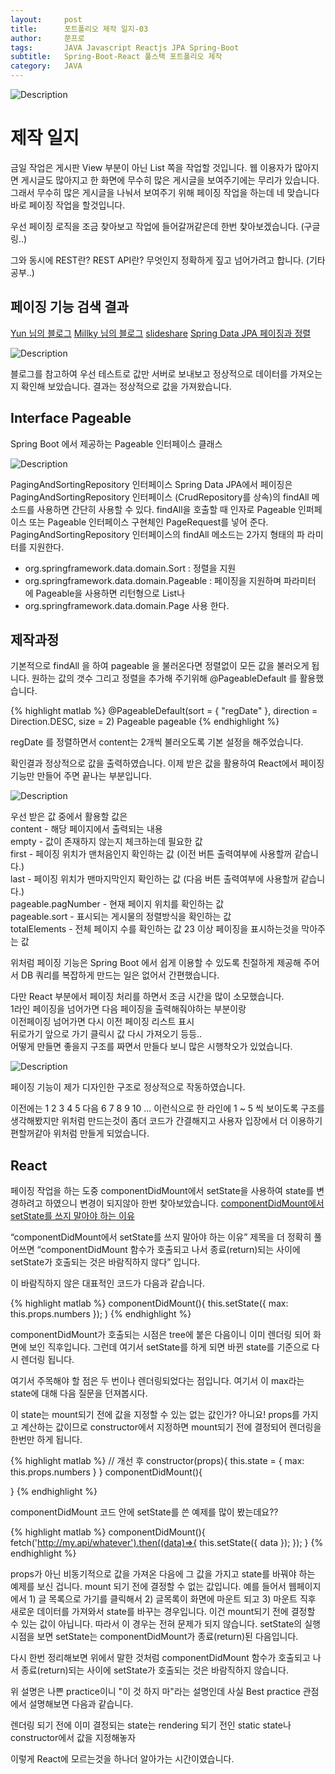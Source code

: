 ```yaml
---
layout:     post
title:      포트폴리오 제작 일지-03
author:     쭌프로
tags:       JAVA Javascript Reactjs JPA Spring-Boot
subtitle:   Spring-Boot-React 풀스택 포트폴리오 제작
category:   JAVA
---
```


<!-- Start Writing Below in Markdown -->

![Description](https://alalstjr.github.io/jjunpro.github.io/img/java_bg.png)

# 제작 일지

금일 작업은 게시판 View 부분이 아닌 List 쪽을 작업할 것입니다.
웹 이용자가 많아지면 게시글도 많아지고 한 화면에 무수히 많은 게시글을 보여주기에는 무리가 있습니다.
그래서 무수히 많은 게시글을 나눠서 보여주기 위해 페이징 작업을 하는데 네 맞습니다 바로 페이징 작업을 할것입니다.

우선 페이징 로직을 조금 찾아보고 작업에 들어갈꺼같은데 한번 찾아보겠습니다. (구글링..)

그와 동시에 REST란? REST API란? 무엇인지 정확하게 짚고 넘어가려고 합니다. (기타 공부..)

## 페이징 기능 검색 결과 

<a href="https://www.popit.kr/spring-boot-jpa-%ED%8E%98%EC%9D%B4%EC%A7%95-api-%EB%A7%8C%EB%93%A4%EA%B8%B0/">Yun 님의 블로그</a>
<a href="http://millky.com/@origoni/post/1171">Millky 님의 블로그</a>
<a href="https://www.slideshare.net/topcredu/spring-data-jpa-pageable-pagerequest-pagingandsortingrepository">slideshare</a>
<a href="https://ithub.tistory.com/28">Spring Data JPA 페이징과 정렬</a>

![Description](https://alalstjr.github.io/jjunpro.github.io/img/2019/07/2019-07-05-1.png)

블로그를 참고하여 우선 테스트로 값만 서버로 보내보고 정상적으로 데이터를 가져오는지 확인해 보았습니다.
결과는 정상적으로 값을 가져왔습니다.

## Interface Pageable

Spring Boot 에서 제공하는 Pageable 인터페이스 클래스 

![Description](https://alalstjr.github.io/jjunpro.github.io/img/2019/07/2019-07-10-1.png)

PagingAndSortingRepository 인터페이스 
Spring Data JPA에서 페이징은 PagingAndSortingRepository 인터페이스 (CrudRepository를 상속)의 findAll 메소드를 사용하면 간단히 사용할 수 있다.
findAll을 호출할 때 인자로 Pageable 인퍼페이스 또는 Pageable 인터페이스 구현체인 PageRequest를 넣어 준다.
PagingAndSortingRepository 인터페이스의 findAll 메소드는 2가지 형태의 파 라미터를 지원한다. 

- org.springframework.data.domain.Sort : 정렬을 지원
- org.springframework.data.domain.Pageable : 페이징을 지원하며 파라미터 에 Pageable을 사용하면 리턴형으로 List나
- org.springframework.data.domain.Page 사용 한다.

## 제작과정

기본적으로 findAll 을 하여 pageable 을 불러온다면 정렬없이 모든 값을 불러오게 됩니다.
원하는 값의 갯수 그리고 정렬을 추가해 주기위해 @PageableDefault 를 활용했습니다.

{% highlight matlab %}
  @PageableDefault(sort = { "regDate" }, direction = Direction.DESC, size = 2) Pageable pageable
{% endhighlight %}

regDate 를 정렬하면서 content는 2개씩 불러오도록 기본 설정을 해주었습니다.

확인결과 정상적으로 값을 출력하였습니다.
이제 받은 값을 활용하여 React에서 페이징 기능만 만들어 주면 끝나는 부분입니다.

![Description](https://alalstjr.github.io/jjunpro.github.io/img/2019/07/2019-07-10-2.png)

우선 받은 값 중에서 활용할 값은 <br/>
content - 해당 페이지에서 출력되는 내용 <br/>
empty - 값이 존재하지 않는지 체크하는데 필요한 값 <br/>
first - 페이징 위치가 맨처음인지 확인하는 값 (이전 버튼 출력여부에 사용할꺼 같습니다.) <br/>
last - 페이징 위치가 맨마지막인지 확인하는 값 (다음 버튼 출력여부에 사용할꺼 같습니다.) <br/>
pageable.pagNumber - 현재 페이지 위치를 확인하는 값 <br/>
pageable.sort - 표시되는 게시물의 정렬방식을 확인하는 값 <br/>
totalElements - 전체 페이지 수를 확인하는 값 23 이상 페이징을 표시하는것을 막아주는 값
 
위처럼 페이징 기능은 Spring Boot 에서 쉽게 이용할 수 있도록 친절하게 제공해 주어서
DB 쿼리를 복잡하게 만드는 일은 없어서 간편했습니다.
 
다만 React 부분에서 페이징 처리를 하면서 조금 시간을 많이 소모했습니다. <br/>
1라인 페이징을 넘어가면 다음 페이징을 출력해줘야하는 부분이랑 <br/>
이전페이징 넘어가면 다시 이전 페이징 리스트 표시 <br/>
뒤로가기 앞으로 가기 클릭시 값 다시 가져오기 등등.. <br/>
어떻게 만들면 좋을지 구조를 짜면서 만들다 보니 많은 시행착오가 있었습니다.

![Description](https://alalstjr.github.io/jjunpro.github.io/img/2019/07/2019-07-10-3.gif)

페이징 기능이 제가 디자인한 구조로 정상적으로 작동하였습니다.

이전에는 1 2 3 4 5 다음 6 7 8 9 10 ... 이런식으로 한 라인에 1 ~ 5 씩 보이도록 구조를 생각해봤지만
위처럼 만드는것이 좀더 코드가 간결해지고 사용자 입장에서 더 이용하기 편할꺼같아 위처럼 만들게 되었습니다.

## React 

페이징 작업을 하는 도중 componentDidMount에서 setState을 사용하여 state를 변경하려고 하였으니 변경이 되지않아 한번 찾아보았습니다.
<a href="https://jsdev.kr/t/componentdidmount-setstate/4023">componentDidMount에서 setState를 쓰지 말아야 하는 이유</a>

“componentDidMount에서 setState를 쓰지 말아야 하는 이유” 제목을 더 정확히 풀어쓰면 “componentDidMount 함수가 호출되고 나서 종료(return)되는 사이에 setState가 호출되는 것은 바람직하지 않다” 입니다.

이 바람직하지 않은 대표적인 코드가 다음과 같습니다.

{% highlight matlab %}
  componentDidMount(){
    this.setState({
      max: this.props.numbers
    });
  )
{% endhighlight %}

componentDidMount가 호출되는 시점은 tree에 붙은 다음이니 이미 렌더링 되어 화면에 보인 직후입니다.
그런데 여기서 setState를 하게 되면 바뀐 state를 기준으로 다시 렌더링 됩니다.

여기서 주목해야 할 점은 두 번이나 렌더링되었다는 점입니다.
여기서 이 max라는 state에 대해 다음 질문을 던져봅시다.

이 state는 mount되기 전에 값을 지정할 수 있는 없는 값인가?
아니요! props를 가지고 계산하는 값이므로 constructor에서 지정하면 mount되기 전에 결정되어 렌더링을 한번만 하게 됩니다.

{% highlight matlab %}
  // 개선 후
  constructor(props){
    this.state = {
       max: this.props.numbers
    }
  }
  componentDidMount(){

  }
{% endhighlight %}

componentDidMount 코드 안에 setState를 쓴 예제를 많이 봤는데요??

{% highlight matlab %}
  componentDidMount(){
    fetch('http://my.api/whatever').then((data)=>{
      this.setState({ data });
    });
  }
{% endhighlight %}

props가 아닌 비동기적으로 값을 가져온 다음에 그 값을 가지고 state를 바꿔야 하는 예제를 보신 겁니다. mount 되기 전에 결정할 수 없는 값입니다. 예를 들어서 웹페이지에서 1) 글 목록으로 가기를 클릭해서 2) 글목록이 화면에 마운트 되고 3) 마운트 직후 새로운 데이터를 가져와서 state를 바꾸는 경우입니다. 이건 mount되기 전에 결정할 수 있는 값이 아닙니다. 따라서 이 경우는 전혀 문제가 되지 않습니다. setState의 실행 시점을 보면 setState는 componentDidMount가 종료(return)된 다음입니다.

다시 한번 정리해보면 위에서 말한 것처럼 componentDidMount 함수가 호출되고 나서 종료(return)되는 사이에 setState가 호출되는 것은 바람직하지 않습니다.

위 설명은 나쁜 practice이니 "이 것 하지 마"라는 설명인데 사실 Best practice 관점에서 설명해보면 다음과 같습니다.

렌더링 되기 전에 이미 결정되는 state는 rendering 되기 전인 static state나 constructor에서 값을 지정해놓자

이렇게 React에 모르는것을 하나더 알아가는 시간이였습니다.
